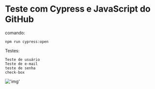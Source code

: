 # Teste com Cypress e JavaScript do GitHub 

comando:

    npm run cypress:open

Testes:

    Teste de usuário
    Teste de e-mail
    teste de senha
    check-box


!['img'](https://i.imgur.com/9T2vvab.png)
